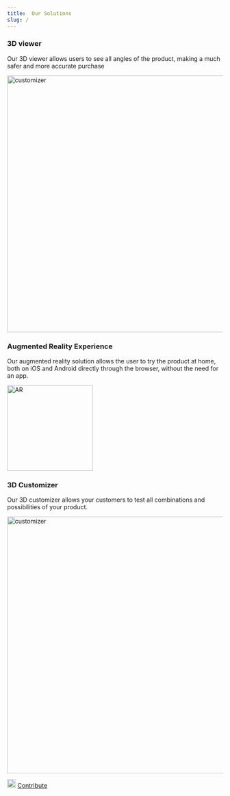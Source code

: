 ```yaml
---
title:  Our Solutions
slug: /
---
```


### 3D viewer

Our 3D viewer allows users to see all angles of the product, making a much safer and more accurate purchase

<div>
  <p float="left">
    <img src="https://storage.googleapis.com/r2u-sdk-bucket/documentation/product-3d-desktop.gif" title="customizer" width="600"/>
  </p>

</div>

### Augmented Reality Experience

Our augmented reality solution allows the user to try the product at home, both on iOS and Android directly through the browser, without the need for an app.

 <p float="left">
    <img src="https://storage.googleapis.com/r2u-sdk-bucket/documentation/product-ar.gif" title="AR" width="200"/>
  </p>

### 3D Customizer
Our 3D customizer allows your customers to test all combinations and possibilities of your product.

<div>
  <p float="left">
    <img src="https://storage.googleapis.com/r2u-sdk-bucket/documentation/customizer.gif" title="customizer" width="600"/>
  </p>

</div>

<div>
    <img src="https://storage.googleapis.com/r2u-sdk-bucket/documentation/github.png"  width="20"/>
    <a href="https://github.com/r2u-io/documentation" title="customizer" width="600" >  Contribute</a>

</div>